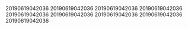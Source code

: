 20190619042036
20190619042036
20190619042036
20190619042036
20190619042036
20190619042036
20190619042036
20190619042036
20190619042036
